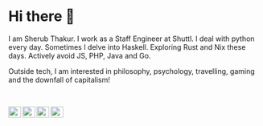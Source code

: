 
# Hi there 👋

I am Sherub Thakur. I work as a Staff Engineer at Shuttl. I deal with python
every day. Sometimes I delve into Haskell. Exploring Rust and Nix these days.
Actively avoid JS, PHP, Java and Go.

Outside tech, I am interested in philosophy, psychology, travelling, gaming and
the downfall of capitalism!

<br />

<a href="https://twitter.com/sherubthakur">                   <img align="left" alt="Sherub's Twitter"   height="22px" width="25px" src="https://cdn.jsdelivr.net/npm/simple-icons@v3/icons/twitter.svg" />  </a>
<a href="https://www.linkedin.com/in/sherub-thakur-695175b1/"><img align="left" alt="Sherub's LinkdeIN"  height="22px" width="25px" src="https://cdn.jsdelivr.net/npm/simple-icons@v3/icons/linkedin.svg" /> </a>
<a href="https://www.instagram.com/sherub.thakur/">           <img align="left" alt="Sherub's Instagram" height="22px" width="25px" src="https://cdn.jsdelivr.net/npm/simple-icons@v3/icons/instagram.svg" /></a>
<a href="https://www.reddit.com/user/sherubthakur/">          <img align="left" alt="Sherub's Reddit"    height="22px" width="25px" src="https://cdn.jsdelivr.net/npm/simple-icons@v3/icons/reddit.svg" />   </a>

